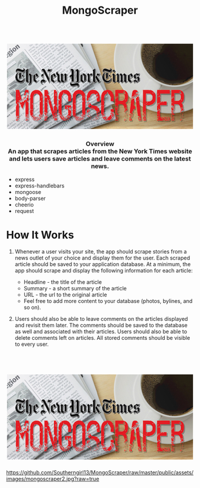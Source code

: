 <h1 align="center">MongoScraper</h1>
<h1 align="center">
  <br>
  <img src="https://github.com/Southerngirl13/MongoScraper/raw/master/public/assets/images/mongoscraper2.jpg">
</h1>

<h3 align="center">Overview <br>
An app that scrapes articles from the New York Times website and lets users save articles and leave comments on the latest news.

</h3>

  - express
  - express-handlebars
- mongoose
- body-parser
- cheerio
- request
  

# How It Works

  1. Whenever a user visits your site, the app should scrape stories from a news outlet of your choice and display them for the user. Each scraped article should be saved to your application database. At a minimum, the app should scrape and display the following information for each article:

     * Headline - the title of the article
     * Summary - a short summary of the article
     * URL - the url to the original article
     * Feel free to add more content to your database (photos, bylines, and so on).

  2. Users should also be able to leave comments on the articles displayed and revisit them later. The comments should be saved to the database as well and associated with their articles. Users should also be able to delete comments left on articles. All stored comments should be visible to every user.


<h1 align="center">
  <br>
  <img src="https://github.com/Southerngirl13/MongoScraper/raw/master/public/assets/images/mongoscraper2.jpg">
</h1>


https://github.com/Southerngirl13/MongoScraper/raw/master/public/assets/images/mongoscraper2.jpg?raw=true


